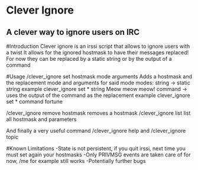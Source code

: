 # Clever Ignore

## A clever way to ignore users on IRC

#Introduction
Clever ignore is an irssi script that allows to ignore users with a twist
It allows for the ignored hostmask to have their messages replaced!
For now they can be replaced by a static string or by the output of a command

#Usage
/clever_ignore set hostmask mode arguments
Adds a hostmask and the replacement mode and arguments for said mode
modes:
string -> static string
example clever_ignore set * string Meow meow meow!
command -> uses the output of the command as the replacement
example clever_ignore set * command fortune

/clever_ignore remove hostmask
removes a hostmask
/clever_ignore list
list all hostmask and parameters

And finally a very useful command
/clever_ignore help and /clever_ignore topic

#Known Limitations
-State is not persistent, if you quit irssi, next time you must set again your hostmasks
-Only PRIVMSG events are taken care of for now, /me for example still works
-Potentially further bugs
